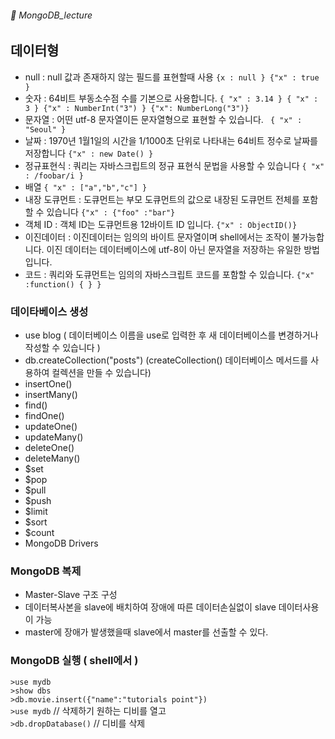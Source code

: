 ###### :cactus:  MongoDB_lecture

## 데이터형
- null : null 값과 존재하지 않는 필드를 표현할때 사용
 ```{x : null } {"x" : true }```
- 숫자 : 64비트 부동소수점 수를 기본으로 사용합니다. 
```{ "x" : 3.14 } { "x" : 3 } {"x" : NumberInt("3") } {"x": NumberLong("3")}```
- 문자열 : 어떤 utf-8 문자열이든 문자열형으로 표현할 수 있습니다. 
``` { "x" : "Seoul" }```
- 날짜 : 1970년 1월1일의 시간을 1/1000초 단위로 나타내는 64비트 정수로 날짜를 저장합니다 
``` {"x" : new Date() } ```
- 정규표현식 : 쿼리는 자바스크립트의 정규 표현식 문법을 사용할 수 있습니다
``` { "x" : /foobar/i } ```
- 배열
``` { "x" : ["a","b","c"] } ```
- 내장 도큐먼트 : 도큐먼트는 부모 도큐먼트의 값으로 내장된 도큐먼트 전체를 포함할 수 있습니다
``` {"x" : {"foo" :"bar"} ```
- 객체 ID : 객체 ID는 도큐먼트용 12바이트 ID 입니다.
``` {"x" : ObjectID()} ```
- 이진데이터 : 이진데이터는 임의의 바이트 문자열이며 shell에서는 조작이 불가능합니다. 
            이진 데이터는 데이터베이스에 utf-8이 아닌 문자열을 저장하는 유일한 방법입니다. 
- 코드 : 쿼리와 도큐먼트는 임의의 자바스크립트 코드를 포함할 수 있습니다.
``` {"x" :function() { } } ``` 





### 데이타베이스 생성
 
 - use blog ( 데이터베이스 이름을 use로 입력한 후 새 데이터베이스를 변경하거나 작성할 수 있습니다 )
 - db.createCollection("posts") (createCollection() 데이터베이스 메서드를 사용하여 컬렉션을 만들 수 있습니다)
 - insertOne()
 - insertMany() 
 - find()
 - findOne()
 - updateOne()
 - updateMany()
 - deleteOne()
 - deleteMany()
 - $set
 - $pop
 - $pull
 - $push
 - $limit
 - $sort
 - $count
 - MongoDB Drivers 


### MongoDB 복제
- Master-Slave 구조 구성
- 데이터복사본을 slave에 배치하여 장애에 따른 데이터손실없이 slave 데이터사용이 가능
- master에 장애가 발생했을때 slave에서 master를 선출할 수 있다.

### MongoDB 실행 ( shell에서 )
```>use mydb```   
```>show dbs```    
```>db.movie.insert({"name":"tutorials point"})```    
```>use mydb```  // 삭제하기 원하는 디비를 열고    
```>db.dropDatabase()``` // 디비를 삭제    
 

